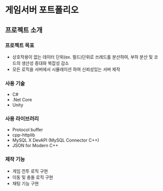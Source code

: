 # 게임서버 포트폴리오

## 프로젝트 소개

### 프로젝트 목표
- 상호작용이 없는 데이터 단위(ex. 필드)단위로 쓰레드를 분산하여, 부하 분산 및 코드의 생산성 증대와 복잡성 감소
- 모든 로직을 서버에서 시뮬레이션 하여 신뢰성있는 서버 제작

### 사용 기술
- C#
- .Net Core
- Unity

### 사용 라이브러리
- Protocol buffer
- cpp-httplib
- MySQL X DevAPI (MySQL Connector C++)
- JSON for Modern C++

### 제작 기능
- 게임 전투 로직 구현
- 이동 및 충돌 로직 구현
- 채팅 기능 구현

